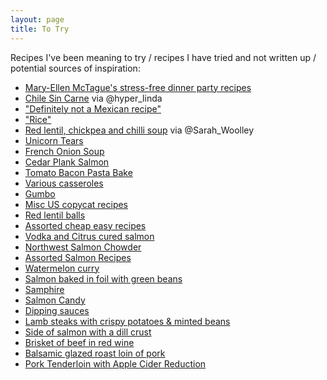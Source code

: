 ```yaml
---
layout: page
title: To Try
---
```


Recipes I've been meaning to try / recipes I have tried and not written up / potential sources of inspiration:

* [Mary-Ellen McTague's stress-free dinner party recipes](http://www.theguardian.com/lifeandstyle/2014/jun/13/easy-dinner-party-recipes-mary-ellen-mctague)
* [Chile Sin Carne](http://principiagastronomica.com/post/5) via @hyper_linda
* ["Definitely not a Mexican recipe"](http://www.drmaciver.com/2014/08/definitely-not-a-mexican-recipe/)
* ["Rice"](http://www.reddit.com/r/Frugal/comments/2dga1n/what_are_some_recipes_with_beans_and_rice/cjp9dlp)
* [Red lentil, chickpea and chilli soup](http://www.bbcgoodfood.com/recipes/333614/red-lentil-chickpea-and-chilli-soup) via @Sarah_Woolley
* [Unicorn Tears](https://medium.com/stuff-and-more-stuff/making-a-unicorn-tear-dc25dd9a1c79)
* [French Onion Soup](http://www.reddit.com/r/Cooking/comments/2ea7l9/french_onion_soup/)
* [Cedar Plank Salmon](http://www.foodnetwork.com/recipes/cedar-plank-salmon-recipe.html)
* [Tomato Bacon Pasta Bake](http://allrecipes.co.uk/recipe/32210/tomato-and-bacon-penne-pasta-bake.aspx)
* [Various casseroles](https://www.reddit.com/r/Cooking/comments/2gag05/whats_your_go_to_casserole_recipe/)
* [Gumbo](http://www.artofmanliness.com/2014/10/31/gumbo-yall-the-lowdown-on-making-this-louisana-classic/)
* [Misc US copycat recipes](https://www.reddit.com/r/Cooking/comments/2l9i9w/whats_your_favorite_copycat_recipe/)
* [Red lentil balls](https://www.reddit.com/r/Cooking/comments/2l626l/one_of_my_favorite_turkish_recipes_mercimek/)
* [Assorted cheap easy recipes](https://imgur.com/gallery/FDlR2)
* [Vodka and Citrus cured salmon](http://www.foodnetwork.com/recipes/emeril-lagasse/vodka-and-citrus-cured-salmon-recipe.html)
* [Northwest Salmon Chowder](http://www.tasteofhome.com/recipes/northwest-salmon-chowder)
* [Assorted Salmon Recipes](https://www.reddit.com/r/Cooking/comments/2m9aqv/r_cooking_i_have_happened_upon_about_10_pounds_of/)
* [Watermelon curry](http://fxcuisine.com/Default.asp?language=2&Display=90&resolution=high)
* [Salmon baked in foil with green beans](http://www.jamieshomecookingskills.com/recipe.php?title=salmon-baked-in-a-foil-parcel-with-green-beans-and)
* [Samphire](http://www.bbc.co.uk/food/recipes/saltandpepperbuttere_88854)
* [Salmon Candy](https://imgur.com/a/W7iaB)
* [Dipping sauces](https://www.reddit.com/r/Cooking/comments/2p995f/dipping_sauces_for_steamed_vegetables/)
* [Lamb steaks with crispy potatoes & minted beans](http://www.bbcgoodfood.com/recipe/lamb-steaks-crispy-potatoes-minted-beans)
* [Side of salmon with a dill crust](https://www.homemadebyyou.co.uk/recipes/main-courses/side-of-salmon-with-a-dill-crust)
* [Brisket of beef in red wine](http://www.countryliving.co.uk/create/food-and-drink/brisket-of-beef-in-red-wine)
* [Balsamic glazed roast loin of pork](https://boycancook.wordpress.com/2013/06/21/balsamic-glazed-roast-loin-of-pork/)
* [Pork Tenderloin with Apple Cider Reduction](http://www.foodnetwork.com/recipes/aida-mollenkamp/pork-tenderloin-with-apple-cider-reduction-recipe.html)
